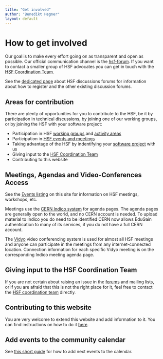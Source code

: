 ```yaml
---
title: "Get involved"
author: "Benedikt Hegner"
layout: default
---
```


# How to get involved

Our goal is to make every effort going on as transparent and open as possible.
Our official communication channel is the 
[hsf-forum](https://groups.google.com/forum/#!forum/hsf-forum). If you want to contact
a smaller group of HSF advocates you can get in touch with the
[HSF Coordination Team](/organization/team.html).

See the [dedicated page](/forums.html) about HSF discussions forums for 
information about how to register and the
other existing discussion forums.

## Areas for contribution

There are plenty of opportunities for you to contribute to the HSF, be it by
participation in technical discussions, by joining one of our working groups, or
by joining the HSF with your software project:

  *  Participation in HSF [working groups](/what_are_WGs.html) and [activity areas](/what_are_activities.html)
  *  Participation in [HSF events and meetings](/future-events.html)
  *  Taking advantage of the HSF by indentifying your [software project](/projects.html) with us
  *  Giving input to the [HSF Coordination Team](/organization/team.html)
  *  Contributing to this website

## Meetings, Agendas and Video-Conferences Access

See the [Events listing](/future-events.html) on this site for information on HSF meetings, workshops,
etc. 

Meetings use the [CERN Indico system](http://indico.cern.ch/category/5816/) for agenda pages. The agenda pages are generally open to the world, and no CERN account is needed. To upload material to Indico you do need to be identified CERN now allows EduGain authentication
to many of its services, if you do not have a full CERN account.

The [Vidyo](http://information-technology.web.cern.ch/services/fe/vidyo) video conferencing system is used for almost all HSF meetings and anyone can participate in the meetings from any internet-connected location. Connection information for each specific Vidyo meeting is on the corresponding Indico meeting agenda page.

## Giving input to the HSF Coordination Team

If you are not certain about raising an issue in the
[forums](/forums.html) and mailing lists, or if you are afraid that this is not the
right place for it, feel free to contact the
[HSF coordination team](mailto:hsf-coordination@googlegroups.com) directly.

## Contributing to this website

You are very welcome to extend this website and add information to it. You can
find instructions on how to do it [here](/howto-website.html).

## Add events to the community calendar

See [this short guide](/calendar.html) for how to add next events to the calendar.
